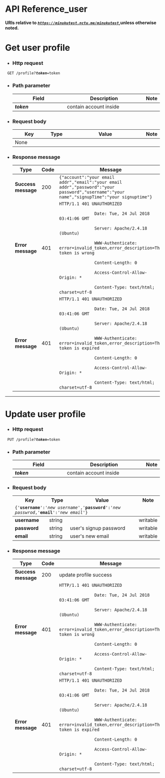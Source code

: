 API Reference_user
===
**URIs relative to <em style='color:red'><code>https://minukutest.nctu.me/minukutest</code></em>,unless otherwise noted.**




# Get user profile

- ### Http request  
<code> GET /profile?<em><b>token</b></em>=token </code>

- ### Path parameter 
 
     <table>
        <col width="40%">
        <col width="100%">
        <col width="30%">
        <thead>
            <tr>
                <th>Field</th>
                <th>Description</th>
                <th>Note</th>
            </tr>
        </thead>
        <tbody>
            <tr>
            <td><em><b>token</b></em></td>
                <td>contain account inside</td>
                <td></td> 
            </tr>
        </tbody>
      </table>


- ### Request body
 
     <table>
        <col width="25%">
        <col width="15%">
        <col width="100%">
        <col width="15%">
        <thead>
            <tr>
                <th>Key</th>
                <th>Type</th>
                <th>Value</th>
                <th>Note</th>
            </tr>
        </thead>
		<tbody>
			<tr><td>None</td>
				<td></td>
				<td></td>
				<td></td>
			</tr>
		</tbody>
    </table>

- ### Response message

     <table>
        <thead>
            <tr>
                <th>Type</th>
                <th>Code</th>
                <th>Message</th>
            </tr>
        </thead>
        <tbody>
            <tr>
            <td><b>Success message</b></td>
                <td>200</td>
                <td><code>{"account":"your email addr","email":"your email addr","password":"your password","username":"your name","signupTime":"your signuptime"}</code></td>
            </tr>
			<tr>
				<td><b>Error message</b></td>
                <td>401</td>
                <td><code>HTTP/1.1 401 UNAUTHORIZED<br>
				Date: Tue, 24 Jul 2018 03:41:06 GMT<br>
				Server: Apache/2.4.18 (Ubuntu)<br>
				WWW-Authenticate: error=invalid_token,error_description=The token is wrong<br>
				Content-Length: 0<br>
				Access-Control-Allow-Origin: *<br>
				Content-Type: text/html; charset=utf-8</code></td>
            </tr>
			<tr>
				<td><b>Error message</b></td>
                <td>401</td>
                <td><code>HTTP/1.1 401 UNAUTHORIZED<br>
				Date: Tue, 24 Jul 2018 03:41:06 GMT<br>
				Server: Apache/2.4.18 (Ubuntu)<br>
				WWW-Authenticate: error=invalid_token,error_description=The token is expired<br>
				Content-Length: 0<br>
				Access-Control-Allow-Origin: *<br>
				Content-Type: text/html; charset=utf-8</code></td>
            </tr>
        </tbody>
    </table>
    
---

# Update user profile

- ### Http request 
<code> PUT /profile?<em><b>token</b></em>=token</code>

- ### Path parameter 
 
     <table>
        <col width="40%">
        <col width="100%">
        <col width="30%">
        <thead>
            <tr>
                <th>Field</th>
                <th>Description</th>
                <th>Note</th>
            </tr>
        </thead>
        <tbody>
            <tr>
            <td><em><b>token</b></em></td>
                <td>contain account inside</td>
                <td></td> 
            </tr>
        </tbody>
      </table>


- ### Request body
 
     <table>
        <col width="25%">
        <col width="15%">
        <col width="100%">
        <col width="15%">
        <thead>
            <tr>
                <th>Key</th>
                <th>Type</th>
                <th>Value</th>
                <th>Note</th>
            </tr>
            <tr><td colspan="4"><code>{'<b>username</b>':'<i>new username</i>','<b>password</b>':'<i>new passwrod</i>,'<b>email</b>':'<i>new email</i>'}</code></td></tr>
        </thead>
        <tbody>
            <tr>
            <tr>
            <td><b>username</b></td>
                <td>string</td>
                <td></td>
                <td>writable</td>
            </tr>
            <tr>
            <td><b>password</b></td>
                <td>string</td>
                <td>user's signup password</td>
                <td>writable</td>
            </tr>
            <td><b>email</b></td>
                <td>string</td>
                <td>user's new email</td>
                <td>writable</td>
            </tr>
        </tbody>
    </table>

- ### Response message

     <table>
        <thead>
            <tr>
                <th>Type</th>
                <th>Code</th>
                <th>Message</th>
            </tr>
        </thead>
        <tbody>
            <tr>
            <td><b>Success message</b></td>
                <td>200</td>
                <td>update profile success</td>
            </tr>
			<tr>
				<td><b>Error message</b></td>
                <td>401</td>
                <td><code>HTTP/1.1 401 UNAUTHORIZED<br>
				Date: Tue, 24 Jul 2018 03:41:06 GMT<br>
				Server: Apache/2.4.18 (Ubuntu)<br>
				WWW-Authenticate: error=invalid_token,error_description=The token is wrong<br>
				Content-Length: 0<br>
				Access-Control-Allow-Origin: *<br>
				Content-Type: text/html; charset=utf-8</code></td>
            </tr>
			<tr>
				<td><b>Error message</b></td>
                <td>401</td>
                <td><code>HTTP/1.1 401 UNAUTHORIZED<br>
				Date: Tue, 24 Jul 2018 03:41:06 GMT<br>
				Server: Apache/2.4.18 (Ubuntu)<br>
				WWW-Authenticate: error=invalid_token,error_description=The token is expired<br>
				Content-Length: 0<br>
				Access-Control-Allow-Origin: *<br>
				Content-Type: text/html; charset=utf-8</code></td>
            </tr>
        </tbody>
    </table>
